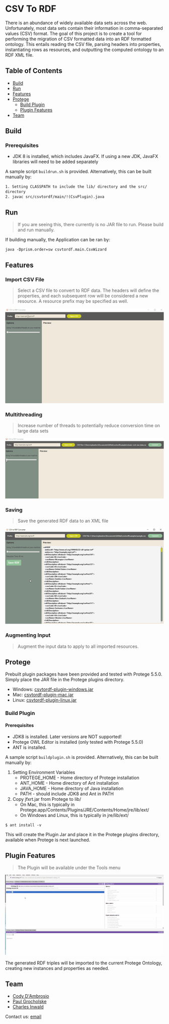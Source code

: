 # CSV To RDF
There is an abundance of widely available data sets across the web. Unfortunately, most data sets contain their information in comma-separated values (CSV) format. The goal of this project is to create a tool for performing the migration of CSV formatted data into an RDF formatted ontology. This entails reading the CSV file, parsing headers into properties, instantiating rows as resources, and outputting the computed ontology to an RDF XML file.

## Table of Contents

- [Build](#build)
- [Run](#run)
- [Features](#features)
- [Protege](#protege)
  - [Build Plugin](#buildplugin)
  - [Plugin Features](#pluginfeatures)
- [Team](#team)

## Build <a name="build"></a>
### Prerequisites
- JDK 8 is installed, which includes JavaFX. If using a new JDK, JavaFX libraries will need to be added separately 

A sample script `buildrun.sh` is provided. Alternatively, this can be built manually by:
```
1. Setting CLASSPATH to include the lib/ directory and the src/ directory
2. javac src/csvtordf/main/!(CsvPlugin).java
```

## Run <a name="run"></a>
> If you are seeing this, there currently is no JAR file to run. Please build and run manually.

If building manually, the Application can be ran by:
```
java -Dprism.order=sw csvtordf.main.CsvWizard
```

## Features <a name="features"></a>
### Import CSV File
> Select a CSV file to convert to RDF data. The headers will define the properties, and each subsequent row will be considered a new resource. A resource prefix may be specified as well.

![Import GIF](images/import.gif)

### Multithreading
> Increase number of threads to potentially reduce conversion time on large data sets

![MultiThreading GIF](images/multithreading.gif)

### Saving
> Save the generated RDF data to an XML file

![Saving GIF](images/saving.gif)

### Augmenting Input
> Augment the input data to apply to all imported resources.

## Protege <a name="protege"></a>
Prebuilt plugin packages have been provided and tested with Protege 5.5.0. Simply place the JAR file
in the Protege plugins directory.
- Windows: [csvtordf-plugin-windows.jar](builds/csvtordf-plugin-windows.jar)
- Mac: [csvtordf-plugin-mac.jar](builds/csvtordf-plugin-mac.jar)
- Linux: [csvtordf-plugin-linux.jar](builds/csvtordf-plugin-linux.jar)

### Build Plugin <a name="buildplugin"></a>
#### Prerequisites
- JDK8 is installed. Later versions are NOT supported!
- Protege OWL Editor is installed (only tested with Protege 5.5.0)
- ANT is installed.

A sample script `buildplugin.sh` is provided. Alternatively, this can be built manually by:
1. Setting Environment Variables
    - PROTEGE_HOME - Home directory of Protege installation
    - ANT_HOME - Home directory of Ant installation
    - JAVA_HOME - Home directory of Java installation
    - PATH - should include JDK8 and Ant in PATH
2. Copy jfxrt.jar from Protege to lib/
    - On Mac, this is typically in Protege.app/Contents/Plugins/JRE/Contents/Home/jre/lib/ext/
    - On Windows and Linux, this is typically in jre/lib/ext/
```
$ ant install -v
```

This will create the Plugin Jar and place it in the Protege plugins directory, available
when Protege is next launched.

## Plugin Features <a name="pluginfeatures"></a>
> The Plugin will be available under the Tools menu

![Tools GIF](images/tools.gif)

The generated RDF triples will be imported to the current Protege Ontology, creating new instances and properties as needed.

## Team <a name="team"></a>
- [Cody D'Ambrosio](https://github.com/cjd218)
- [Paul Grocholske](https://github.com/PGrocholske)
- [Charles Inwald](https://github.com/charlesinwald)

Contact us: [email](mailto:cjd218@lehigh.edu,pag314@lehigh.edu,cci219@lehigh.edu?subject=[GitHub]%20CSVToRDF)
